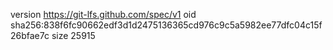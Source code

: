 version https://git-lfs.github.com/spec/v1
oid sha256:838f6fc90662edf3d1d2475136365cd976c9c5a5982ee77dfc04c15f26bfae7c
size 25915
